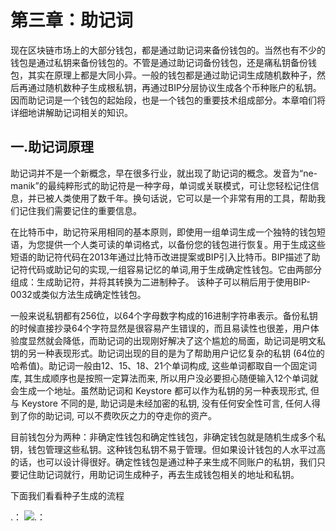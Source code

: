
# 第三章：助记词

现在区块链市场上的大部分钱包，都是通过助记词来备份钱包的。当然也有不少的钱包是通过私钥来备份钱包的。不管是通过助记词备份钱包，还是痛私钥备份钱包，其实在原理上都是大同小异。一般的钱包都是通过助记词生成随机数种子，然后再通过随机数种子生成根私钥，再通过BIP分层协议生成各个币种账户的私钥。因而助记词是一个钱包的起始段，也是一个钱包的重要技术组成部分。本章咱们将详细地讲解助记词相关的知识。

## 一.助记词原理

助记词并不是一个新概念，早在很多行业，就出现了助记词的概念。发音为“ne-manik”的最纯粹形式的助记符是一种字母，单词或关联模式，可让您轻松记住信息，并已被人类使用了数千年。换句话说，它可以是一个非常有用的工具，帮助我们记住我们需要记住的重要信息。

在比特币中，助记符采用相同的基本原则，即使用一组单词生成一个独特的钱包短语，为您提供一个人类可读的单词格式，以备份您的钱包进行恢复。用于生成这些短语的助记符代码在2013年通过比特币改进提案或BIP引入比特币。BIP描述了助记符代码或助记句的实现,一组容易记忆的单词,用于生成确定性钱包。它由两部分组成：生成助记符，并将其转换为二进制种子。 该种子可以稍后用于使用BIP-0032或类似方法生成确定性钱包。

一般来说私钥都有256位，以64个字母数字构成的16进制字符串表示。备份私钥的时候直接抄录64个字符显然是很容易产生错误的，而且易读性也很差，用户体验度显然就会降低，而助记词的出现刚好解决了这个尴尬的局面，助记词是明文私钥的另一种表现形式。助记词出现的目的是为了帮助用户记忆复杂的私钥 (64位的哈希值)。助记词一般由12、15、18、21个单词构成, 这些单词都取自一个固定词库, 其生成顺序也是按照一定算法而来, 所以用户没必要担心随便输入12个单词就会生成一个地址。虽然助记词和 Keystore 都可以作为私钥的另一种表现形式, 但与 Keystore 不同的是, 助记词是未经加密的私钥, 没有任何安全性可言, 任何人得到了你的助记词, 可以不费吹灰之力的夺走你的资产。

目前钱包分为两种：非确定性钱包和确定性钱包，非确定钱包就是随机生成多个私钥，钱包管理这些私钥。这种钱包私钥不易于管理。但如果设计钱包的人水平过高的话，也可以设计得很好。确定性钱包是通过种子来生成不同账户的私钥，我们只要记住助记词就行，用助记词生成种子，再去生成钱包相关的地址和私钥。

下面我们看看种子生成的流程

.： 
    ![.： 
](https://github.com/guoshijiang/blockchain-wallet/blob/master/img/mnemonic.png)




